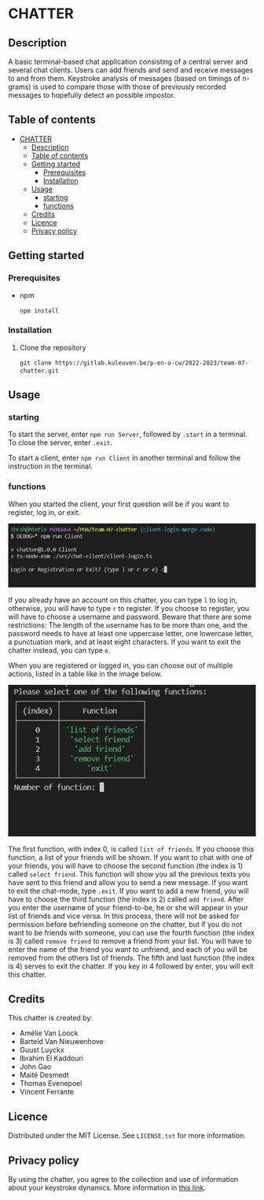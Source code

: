 # CHATTER

## Description

A basic terminal-based chat application consisting of a central server and several chat clients.
Users can add friends and send and receive messages to and from them.
Keystroke analysis of messages (based on timings of n-grams) is used to compare those with those of previously recorded messages to hopefully detect an possible impostor.

## Table of contents

- [CHATTER](#chatter)
  - [Description](#description)
  - [Table of contents](#table-of-contents)
  - [Getting started](#getting-started)
    - [Prerequisites](#prerequisites)
    - [Installation](#installation)
  - [Usage](#usage)
    - [starting](#starting)
    - [functions](#functions)
  - [Credits](#credits)
  - [Licence](#licence)
  - [Privacy policy](#privacy-policy)

## Getting started

### Prerequisites

- npm
  ```
  npm install
  ```

### Installation

1. Clone the repository
   ```
   git clone https://gitlab.kuleuven.be/p-en-o-cw/2022-2023/team-07-chatter.git
   ```

## Usage

### starting

To start the server, enter `npm run Server`, followed by `.start` in a terminal.
To close the server, enter `.exit`.

To start a client, enter `npm run Client` in another terminal and follow the instruction in the terminal.

[comment]: <> (First, you will be asked if you want to connect to a remote server. If you choose not to connect, you can immediately log in or register; more information about this can be found in the section below.
If you choose to connect to a remote server, you have to open a new terminal and enter `npx localtunnel --port 8080`. Then you have to enter the URL you receive in this terminal, in the client terminal. Afterward, you can continue to log in or register; more information about this can be found in the section below.)

### functions

When you started the client, your first question will be if you want to register, log in, or exit.

![login-register in terminal](/figures/login_register.png 'in terminal')

If you already have an account on this chatter, you can type `l` to log in, otherwise, you will have to type `r` to register.
If you choose to register, you will have to choose a username and password. Beware that there are some restrictions:
The length of the username has to be more than one, and the password needs to have at least one uppercase letter, one lowercase letter, a punctuation mark, and at least eight characters.
If you want to exit the chatter instead, you can type `e`.

When you are registered or logged in, you can choose out of multiple actions, listed in a table like in the image below.

![actions interface in terminal](/figures/interface.png 'in terminal')

The first function, with index 0, is called `list of friends`. If you choose this function, a list of your friends will be shown.
If you want to chat with one of your friends, you will have to choose the second function (the index is 1) called `select friend`.
This function will show you all the previous texts you have sent to this friend and allow you to send a new message.
If you want to exit the chat-mode, type `.exit`.
If you want to add a new friend, you will have to choose the third function (the index is 2) called `add friend`.
After you enter the username of your friend-to-be, he or she will appear in your list of friends and vice versa.
In this process, there will not be asked for permission before befriending someone on the chatter, but if you do not want to be friends with someone,
you can use the fourth function (the index is 3) called `remove friend` to remove a friend from your list.
You will have to enter the name of the friend you want to unfriend, and each of you will be removed from the others list of friends.
The fifth and last function (the index is 4) serves to exit the chatter. If you key in 4 followed by enter, you will exit this chatter.

## Credits

This chatter is created by:

- Amélie Van Loock
- Barteld Van Nieuwenhove
- Guust Luyckx
- Ibrahim El Kaddouri
- John Gao
- Maité Desmedt
- Thomas Evenepoel
- Vincent Ferrante

## Licence

Distributed under the MIT License. See `LICENSE.txt` for more information.

## Privacy policy

By using the chatter, you agree to the collection and use of information about your keystroke dynamics.
More information in [this link](https://www.privacypolicies.com/live/8ccc2e80-5bb8-4b90-a16c-f4a185705867).
